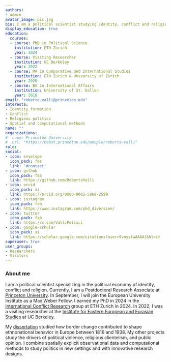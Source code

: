 ```yaml
---
authors:
- admin
avatar_image: pic.jpg
bio: I am a political scientist studying identity, conflict and religion.
display_education: true
education:
  courses:
  - course: PhD in Political Science
    institution: ETH Zurich
    year: 2024
  - course: Visiting Researcher
    institution: UC Berkeley
    year: 2022
  - course: MA in Comparative and International Studies
    institution: ETH Zurich & University of Zurich
    year: 2020
  - course: BA in International Affairs
    institution: University of St. Gallen
    year: 2018
email: "roberto.valli@princeton.edu"
interests:
- Identity formation
- Conflict
- Religious politics
- Spatial and computational methods
name: ""
organizations:
#- name: Princeton University
#  url: "https://bobst.princeton.edu/people/roberto-valli"
role: 
social:
- icon: envelope
  icon_pack: fas
  link: '#contact'
- icon: github
  icon_pack: fab
  link: https://github.com/RobertoValli
- icon: orcid
  icon_pack: ai
  link: https://orcid.org/0000-0002-5868-2599
- icon: instagram
  icon_pack: fab
  link: https://www.instagram.com/phd_diversion/
- icon: twitter
  icon_pack: fab
  link: https://x.com/ValliPolisci
- icon: google-scholar
  icon_pack: ai
  link: https://scholar.google.com/citations?user=9vnyvfwAAAAJ&hl=it
superuser: true
user_groups:
- Researchers
- Visitors
---
```


### **About me**

I am a political scientist specializing in the political economy of identity, conflict and religion. 
Currently, I am a Postdoctoral Research Associate at [Princeton University](https://bobst.princeton.edu/people/roberto-valli).
In September, I will join the European University Institute as a Max Weber Fellow. I earned my PhD in 2024 in the [International Conflict Research](https://icr.ethz.ch/) group at ETH Zurich in 2024. 
In 2022, I was a visiting researcher at the [Institute for Eastern European and Eurasian Studies](https://iseees.berkeley.edu/) at UC Berkeley. 

My [dissertation](/project) studied how border change contributed to shape ethnonational behavior in Europe between 1816 and 1938. 
My other projects study the drivers of political violence, religious clientelism, and public opinion. 
I combine spatially explicit observational data and computational methods to study politics in new settings and with innovative research designs.



